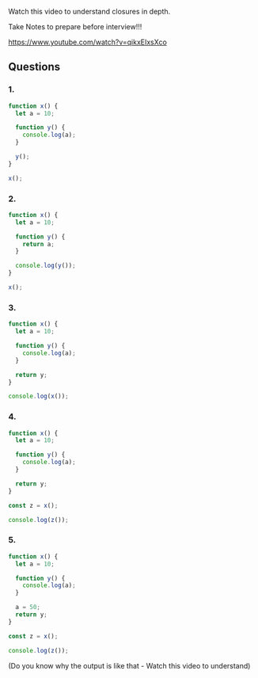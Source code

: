 Watch this video to understand closures in depth.

Take Notes to prepare before interview!!!

https://www.youtube.com/watch?v=qikxEIxsXco

## Questions

### 1.

```js
function x() {
  let a = 10;

  function y() {
    console.log(a);
  }

  y();
}

x();
```

### 2.

```js
function x() {
  let a = 10;

  function y() {
    return a;
  }

  console.log(y());
}

x();
```

### 3.

```js
function x() {
  let a = 10;

  function y() {
    console.log(a);
  }

  return y;
}

console.log(x());
```

### 4.

```js
function x() {
  let a = 10;

  function y() {
    console.log(a);
  }

  return y;
}

const z = x();

console.log(z());
```

### 5.

```js
function x() {
  let a = 10;

  function y() {
    console.log(a);
  }

  a = 50;
  return y;
}

const z = x();

console.log(z());
```

(Do you know why the output is like that - Watch this video to understand)
